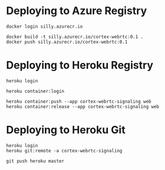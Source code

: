 # Deploying to Azure Registry

```
docker login silly.azurecr.io

docker build -t silly.azurecr.io/cortex-webrtc:0.1 .
docker push silly.azurecr.io/cortex-webrtc:0.1
```



# Deploying to Heroku Registry

```
heroku login

heroku container:login

heroku container:push --app cortex-webrtc-signaling web
heroku container:release --app cortex-webrtc-signaling web
```





# Deploying to Heroku Git

```
heroku login
heroku git:remote -a cortex-webrtc-signaling
```

```
git push heroku master
```